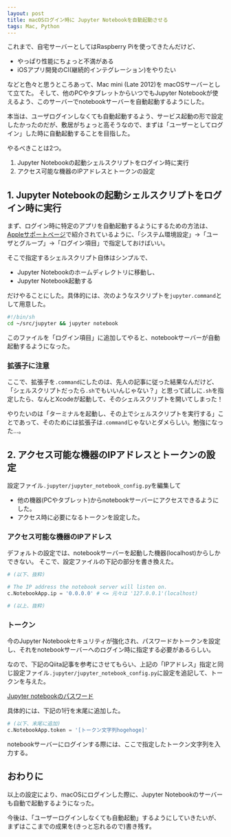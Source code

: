 ```yaml
---
layout: post
title: macOSログイン時に Jupyter Notebookを自動起動させる
tags: Mac, Python
---
```


これまで、自宅サーバーとしてはRaspberry Piを使ってきたんだけど、
- やっぱり性能にちょっと不満がある
- iOSアプリ開発のCI(継続的インテグレーション)をやりたい

などと色々と思うところあって、Mac mini (Late 2012)を macOSサーバーとして立てた。
そして、他のPCやタブレットからいつでもJupyter Notebookが使えるよう、このサーバーでnotebookサーバーを自動起動するようにした。

本当は、ユーザログインしなくても自動起動するよう、サービス起動の形で設定したかったのだが、敷居がちょっと高そうなので、まずは「ユーザーとしてログイン」した時に自動起動することを目指した。

やるべきことは2つ。
1. Jupyter Notebookの起動シェルスクリプトをログイン時に実行
2. アクセス可能な機器のIPアドレスとトークンの設定

## 1. Jupyter Notebookの起動シェルスクリプトをログイン時に実行

まず、ログイン時に特定のアプリを自動起動するようにするための方法は、[Appleサポートページ](https://support.apple.com/kb/PH25590?locale=ja_JP)で紹介されているように、「システム環境設定」→「ユーザとグループ」→「ログイン項目」で指定しておけばいい。

そこで指定するシェルスクリプト自体はシンプルで、
 - Jupyter Notebookのホームディレクトリに移動し、
 - Jupyter Notebook起動する

だけやることにした。具体的には、次のようなスクリプトを`jupyter.command`として用意した。

```sh
#!/bin/sh
cd ~/src/jupyter && jupyter notebook
```

このファイルを「ログイン項目」に追加してやると、notebookサーバーが自動起動するようになった。

### 拡張子に注意

ここで、拡張子を`.command`にしたのは、先人の記事に従った結果なんだけど、「シェルスクリプトだったら`.sh`でもいいんじゃない？」と思って試しに`.sh`を指定したら、なんとXcodeが起動して、そのシェルスクリプトを開いてしまった！

やりたいのは「ターミナルを起動し、その上でシェルスクリプトを実行する」ことであって、そのためには拡張子は`.command`じゃないとダメらしい。勉強になった…。


## 2. アクセス可能な機器のIPアドレスとトークンの設定

設定ファイル`.jupyter/jupyter_notebook_config.py`を編集して
- 他の機器(PCやタブレット)からnotebookサーバーにアクセスできるようにした。
- アクセス時に必要になるトークンを設定した。

### アクセス可能な機器のIPアドレス

デフォルトの設定では、notebookサーバーを起動した機器(localhost)からしかできない。
そこで、設定ファイルの下記の部分を書き換えた。

```python
# (以下、抜粋)

# The IP address the notebook server will listen on.
c.NotebookApp.ip = '0.0.0.0' # <= 元々は '127.0.0.1'(localhost)

# (以上、抜粋)
```

### トークン

今のJupyter Notebookセキュリティが強化され、パスワードかトークンを設定し、それをnotebookサーバーへのログイン時に指定する必要があるらしい。

なので、下記のQiita記事を参考にさせてもらい、上記の「IPアドレス」指定と同じ設定ファイル`.jupyter/jupyter_notebook_config.py`に設定を追記して、トークンを与えた。

[Jupyter notebookのパスワード](https://qiita.com/SaitoTsutomu/items/aee41edf1a990cad5be6)

具体的には、下記の1行を末尾に追加した。

```python
# (以下、末尾に追加)
c.NotebookApp.token = '[トークン文字列hogehoge]'
```

notebookサーバーにログインする際には、ここで指定したトークン文字列を入力する。

## おわりに

以上の設定により、macOSにログインした際に、Jupyter Notebookのサーバーも自動で起動するようになった。

今後は、「ユーザーログインしなくても自動起動」するようにしていきたいが、まずはここまでの成果を(きっと忘れるので)書き残す。